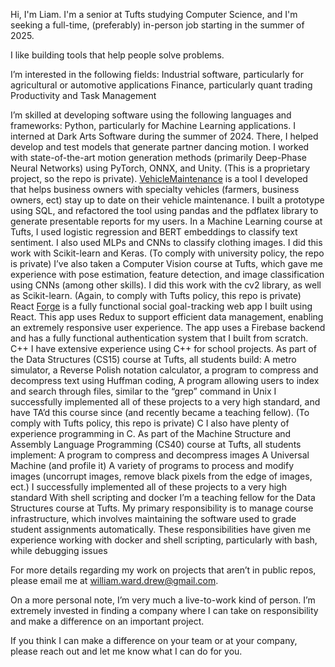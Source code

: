 Hi, I'm Liam. I'm a senior at Tufts studying Computer Science, and I'm seeking a full-time, (preferably) in-person job starting in the summer of 2025.

I like building tools that help people solve problems.

I’m interested in the following fields:
Industrial software, particularly for agricultural or automotive applications
Finance, particularly quant trading
Productivity and Task Management 


I’m skilled at developing software using the following languages and frameworks:
Python, particularly for Machine Learning applications.
I interned at Dark Arts Software during the summer of 2024. There, I helped develop and test models that generate partner dancing motion. I worked with state-of-the-art motion generation methods (primarily Deep-Phase Neural Networks) using PyTorch, ONNX, and Unity. (This is a proprietary project, so the repo is private).
[VehicleMaintenance]([url](https://github.com/LiamDrew/VehicleMaintenance)) is a tool I developed that helps business owners with specialty vehicles (farmers, business owners, ect) stay up to date on their vehicle maintenance. I built a prototype using SQL, and refactored the tool using pandas and the pdflatex library to generate presentable reports for my users.
In a Machine Learning course at Tufts, I used logistic regression and BERT embeddings to classify text sentiment. I also used MLPs and CNNs to classify clothing images. I did this work with Scikit-learn and Keras. (To comply with university policy, the repo is private)
I’ve also taken a Computer Vision course at Tufts, which gave me experience with pose estimation, feature detection, and image classification using CNNs (among other skills). I did this work with the cv2 library, as well as Scikit-learn. (Again, to comply with Tufts policy, this repo is private)
React
[Forge]([url](https://github.com/LiamDrew/Forge)) is a fully functional social goal-tracking web app I built using React. This app uses Redux to support efficient data management, enabling an extremely responsive user experience. The app uses a Firebase backend and has a fully functional authentication system that I built from scratch.
C++
I have extensive experience using C++ for school projects. As part of the Data Structures (CS15) course at Tufts, all students build:
A metro simulator, 
a Reverse Polish notation calculator, 
a program to compress and decompress text using Huffman coding, 
A program allowing users to index and search through files, similar to the “grep” command in Unix
I successfully implemented all of these projects to a very high standard, and have TA’d this course since (and recently became a teaching fellow). (To comply with Tufts policy, this repo is private)
C
I also have plenty of experience programming in C. As part of the Machine Structure and Assembly Language Programming (CS40) course at Tufts, all students implement:
A program to compress and decompress images
A Universal Machine (and profile it)
A variety of programs to process and modify images (uncorrupt images, remove black pixels from the edge of images, ect.)
I successfully implemented all of these projects to a very high standard
With shell scripting and docker
I’m a teaching fellow for the Data Structures course at Tufts. My primary responsibility is to manage course infrastructure, which involves maintaining the software used to grade student assignments automatically. These responsibilities have given me experience working with docker and shell scripting, particularly with bash, while debugging issues

For more details regarding my work on projects that aren’t in public repos, please email me at william.ward.drew@gmail.com.

On a more personal note, I’m very much a live-to-work kind of person. I’m extremely invested in finding a company where I can take on responsibility and make a difference on an important project. 

If you think I can make a difference on your team or at your company, please reach out and let me know what I can do for you.

<!--
**LiamDrew/LiamDrew** is a ✨ _special_ ✨ repository because its `README.md` (this file) appears on your GitHub profile.

Here are some ideas to get you started:

- 🔭 I’m currently working on ...
- 🌱 I’m currently learning ...
- 👯 I’m looking to collaborate on ...
- 🤔 I’m looking for help with ...
- 💬 Ask me about ...
- 📫 How to reach me: ...
- 😄 Pronouns: ...
- ⚡ Fun fact: ...
-->

